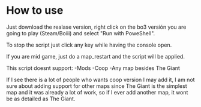 # How to use

Just download the realase version, right click on the bo3 versión you are going to play (Steam/Boiii) and select "Run with PoweShell".

To stop the script just click any key while having the console open.

If you are mid game, just do a map_restart and the script will be applied.

This script doesnt support:
-Mods
-Coop
-Any map besides The Giant

If I see there is a lot of people who wants coop version I may add it, I am not sure about adding support for other maps since The Giant is the simplest map and it was already a lot of work, so if I ever add another map, it wont be as detailed as The Giant.